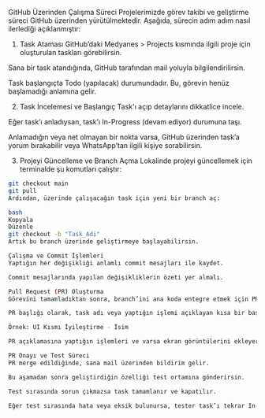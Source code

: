 GitHub Üzerinden Çalışma Süreci
Projelerimizde görev takibi ve geliştirme süreci GitHub üzerinden yürütülmektedir. Aşağıda, sürecin adım adım nasıl ilerlediği açıklanmıştır:
1. Task Ataması
GitHub’daki Medyanes > Projects kısmında ilgili proje için oluşturulan taskları görebilirsin.

Sana bir task atandığında, GitHub tarafından mail yoluyla bilgilendirilirsin.

Task başlangıçta Todo (yapılacak) durumundadır. Bu, görevin henüz başlamadığı anlamına gelir.

2. Task İncelemesi ve Başlangıç
Task'ı açıp detaylarını dikkatlice incele.

Eğer task’ı anladıysan, task’ı In-Progress (devam ediyor) durumuna taşı.

Anlamadığın veya net olmayan bir nokta varsa, GitHub üzerinden task’a yorum bırakabilir veya WhatsApp’tan ilgili kişiye sorabilirsin.

3. Projeyi Güncelleme ve Branch Açma
Lokalinde projeyi güncellemek için terminalde şu komutları çalıştır:

```bash
git checkout main
git pull
Ardından, üzerinde çalışacağın task için yeni bir branch aç:

bash
Kopyala
Düzenle
git checkout -b "Task_Adi"
Artık bu branch üzerinde geliştirmeye başlayabilirsin.

Çalışma ve Commit İşlemleri
Yaptığın her değişikliği anlamlı commit mesajları ile kaydet.

Commit mesajlarında yapılan değişikliklerin özeti yer almalı.

Pull Request (PR) Oluşturma
Görevini tamamladıktan sonra, branch’ini ana koda entegre etmek için PR (Pull Request) aç.

PR başlığı olarak, task adı veya yaptığın işlemi açıklayan kısa bir başlık kullan:

Örnek: UI Kısmı İyileştirme - İsim

PR açıklamasına yaptığın işlemleri ve varsa ekran görüntülerini ekleyerek orta düzeyde açıklayıcı bir yazı yaz.

PR Onayı ve Test Süreci
PR merge edildiğinde, sana mail üzerinden bildirim gelir.

Bu aşamadan sonra geliştirdiğin özelliği test ortamına gönderirsin.

Test sırasında sorun çıkmazsa task tamamlanır ve kapatılır.

Eğer test sırasında hata veya eksik bulunursa, tester task’ı tekrar In-Progress durumuna atar ve yorum bırakır. Bu durumda geri dönüp düzeltme yapman gerekir.
